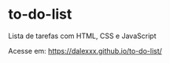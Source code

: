 # to-do-list
Lista de tarefas com HTML, CSS e JavaScript

Acesse em: https://dalexxx.github.io/to-do-list/
 
